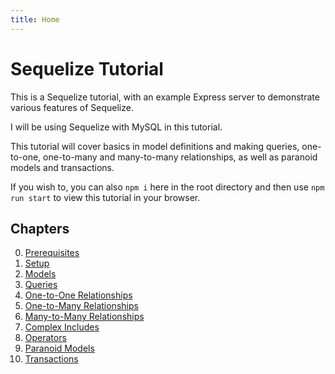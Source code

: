 ```yaml
---
title: Home
---
```


# Sequelize Tutorial

This is a Sequelize tutorial, with an example Express server to demonstrate various features of Sequelize.

I will be using Sequelize with MySQL in this tutorial.

This tutorial will cover basics in model definitions and making queries, one-to-one, one-to-many and many-to-many relationships, as well as paranoid models and transactions.

If you wish to, you can also `npm i` here in the root directory and then use `npm run start` to view this tutorial in your browser.

## Chapters

0. [Prerequisites](./tutorial/00_Prerequisites.md)
1. [Setup](./tutorial/01_Setup.md)
2. [Models](./tutorial/02_Models.md)
3. [Queries](./tutorial/03_Queries.md)
4. [One-to-One Relationships](./tutorial/04_One-to-One.md)
5. [One-to-Many Relationships](./tutorial/05_One-to-Many.md)
6. [Many-to-Many Relationships](./tutorial/06_Many-to-Many.md)
7. [Complex Includes](./tutorial/07_Complex_Includes.md)
8. [Operators](./tutorial/08_Operators.md)
9. [Paranoid Models](./tutorial/09_Paranoid_Models.md)
10. [Transactions](./tutorial/10_Transactions.md)
